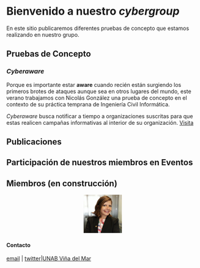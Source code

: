 # Bienvenido a nuestro *cybergroup* 

En este sitio publicaremos diferentes pruebas de concepto que estamos realizando en nuestro grupo.

## Pruebas de Concepto
### *Cyberaware* 
Porque es importante estar **aware** cuando recién están surgiendo los primeros brotes de ataques aunque sea en otros lugares del mundo, este verano trabajamos con Nicolás González una prueba de concepto en el contexto de su práctica temprana de Ingeniería Civil Informática.  

*Cyberaware* busca notificar a tiempo a organizaciones suscritas para que estas realicen campañas informativas al interior de su organización. 
[Visita](http://cyberaware.informatica-unab-vm.cl)

## Publicaciones

## Participación de nuestros miembros en Eventos

## Miembros (en construcción)
<p align="center">
  <img src="RT.jpg" width="100" title="Profesor Investigador Romina Torres">
</p>



#### Contacto
[email](mailto:romina.torres@unab.cl) | [twitter](https://twitter.com/rominabot)|[UNAB Viña del Mar](https://twitter.com/inf_unab_vm) 
